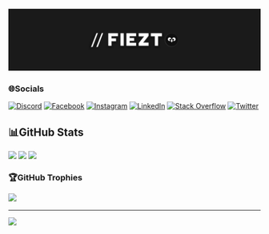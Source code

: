 <p align="center">
  <a href="https://fiezt.ga" target="_blank">
    <img src="assets/top-cover.jpg">
  </a>
</p>

### 🌐Socials

[![Discord](https://img.shields.io/badge/Discord-%237289DA.svg?logo=discord&logoColor=white&style=for-the-badge)](https://discord.gg/F7ZK6ssMUm) [![Facebook](https://img.shields.io/badge/Facebook-%231877F2.svg?logo=Facebook&logoColor=white&style=for-the-badge)](https://facebook.com/fieztazica) [![Instagram](https://img.shields.io/badge/Instagram-%23E4405F.svg?logo=Instagram&logoColor=white&style=for-the-badge)](https://instagram.com/fiezt.1492) [![LinkedIn](https://img.shields.io/badge/LinkedIn-%230077B5.svg?logo=linkedin&logoColor=white&style=for-the-badge)](https://linkedin.com/in/fiezt) [![Stack Overflow](https://img.shields.io/badge/-Stackoverflow-FE7A16?logo=stack-overflow&logoColor=white&style=for-the-badge)](https://stackoverflow.com/users/14660191) [![Twitter](https://img.shields.io/badge/Twitter-%231DA1F2.svg?logo=Twitter&logoColor=white&style=for-the-badge)](https://twitter.com/fieztazica)

## 📊GitHub Stats

<p>
  <img src="https://github-readme-stats.vercel.app/api?username=fiezt1492&theme=dracula&hide_border=true&include_all_commits=false&count_private=false" height="128">
  <img src="https://github-readme-streak-stats.herokuapp.com/?user=fiezt1492&theme=dracula&hide_border=true" height="128">
  <img src="https://github-readme-stats.vercel.app/api/top-langs/?username=fiezt1492&theme=dracula&hide_border=true&include_all_commits=false&count_private=false&layout=compact" height="128">
</p>

### 🏆GitHub Trophies

![](https://github-profile-trophy.vercel.app/?username=fiezt1492&theme=dracula&no-frame=true&no-bg=false&margin-w=4)

---
![](https://komarev.com/ghpvc/?username=fiezt1492&label=Views&color=ff79c6&style=for-the-badge)
